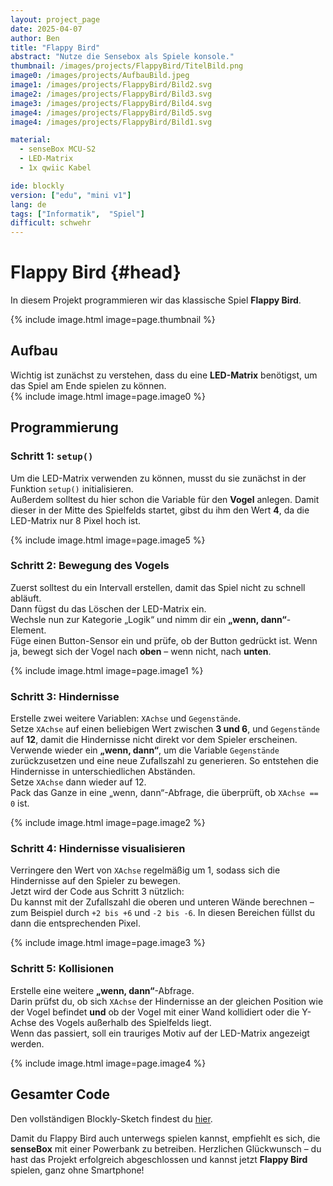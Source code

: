 ```yaml
---
layout: project_page
date: 2025-04-07
author: Ben
title: "Flappy Bird"
abstract: "Nutze die Sensebox als Spiele konsole."
thumbnail: /images/projects/FlappyBird/TitelBild.png
image0: /images/projects/AufbauBild.jpeg
image1: /images/projects/FlappyBird/Bild2.svg
image2: /images/projects/FlappyBird/Bild3.svg
image3: /images/projects/FlappyBird/Bild4.svg
image4: /images/projects/FlappyBird/Bild5.svg
image4: /images/projects/FlappyBird/Bild1.svg

material:
  - senseBox MCU-S2
  - LED-Matrix
  - 1x qwiic Kabel

ide: blockly
version: ["edu", "mini v1"]
lang: de
tags: ["Informatik",  "Spiel"]
difficult: schwehr
---
```


# Flappy Bird {#head}

In diesem Projekt programmieren wir das klassische Spiel **Flappy Bird**.

{% include image.html image=page.thumbnail %}

## Aufbau

Wichtig ist zunächst zu verstehen, dass du eine **LED-Matrix** benötigst, um das Spiel am Ende spielen zu können.  
{% include image.html image=page.image0 %}

## Programmierung

### Schritt 1: `setup()`

Um die LED-Matrix verwenden zu können, musst du sie zunächst in der Funktion `setup()` initialisieren.  
Außerdem solltest du hier schon die Variable für den **Vogel** anlegen. Damit dieser in der Mitte des Spielfelds startet, gibst du ihm den Wert **4**, da die LED-Matrix nur 8 Pixel hoch ist.

{% include image.html image=page.image5 %}

### Schritt 2: Bewegung des Vogels

Zuerst solltest du ein Intervall erstellen, damit das Spiel nicht zu schnell abläuft.  
Dann fügst du das Löschen der LED-Matrix ein.  
Wechsle nun zur Kategorie „Logik“ und nimm dir ein **„wenn, dann“**-Element.  
Füge einen Button-Sensor ein und prüfe, ob der Button gedrückt ist. Wenn ja, bewegt sich der Vogel nach **oben** – wenn nicht, nach **unten**.

{% include image.html image=page.image1 %}

### Schritt 3: Hindernisse

Erstelle zwei weitere Variablen: `XAchse` und `Gegenstände`.  
Setze `XAchse` auf einen beliebigen Wert zwischen **3 und 6**, und `Gegenstände` auf **12**, damit die Hindernisse nicht direkt vor dem Spieler erscheinen.  
Verwende wieder ein **„wenn, dann“**, um die Variable `Gegenstände` zurückzusetzen und eine neue Zufallszahl zu generieren. So entstehen die Hindernisse in unterschiedlichen Abständen.  
Setze `XAchse` dann wieder auf 12.  
Pack das Ganze in eine „wenn, dann“-Abfrage, die überprüft, ob `XAchse == 0` ist.

{% include image.html image=page.image2 %}

### Schritt 4: Hindernisse visualisieren

Verringere den Wert von `XAchse` regelmäßig um 1, sodass sich die Hindernisse auf den Spieler zu bewegen.  
Jetzt wird der Code aus Schritt 3 nützlich:  
Du kannst mit der Zufallszahl die oberen und unteren Wände berechnen – zum Beispiel durch `+2 bis +6` und `-2 bis -6`. In diesen Bereichen füllst du dann die entsprechenden Pixel.

{% include image.html image=page.image3 %}

### Schritt 5: Kollisionen

Erstelle eine weitere **„wenn, dann“**-Abfrage.  
Darin prüfst du, ob sich `XAchse` der Hindernisse an der gleichen Position wie der Vogel befindet **und** ob der Vogel mit einer Wand kollidiert oder die Y-Achse des Vogels außerhalb des Spielfelds liegt.  
Wenn das passiert, soll ein trauriges Motiv auf der LED-Matrix angezeigt werden.

{% include image.html image=page.image4 %}

## Gesamter Code

Den vollständigen Blockly-Sketch findest du [hier](https://blockly.sensebox.de/).

Damit du Flappy Bird auch unterwegs spielen kannst, empfiehlt es sich, die **senseBox** mit einer Powerbank zu betreiben.  Herzlichen Glückwunsch – du hast das Projekt erfolgreich abgeschlossen und kannst jetzt **Flappy Bird** spielen, ganz ohne Smartphone!